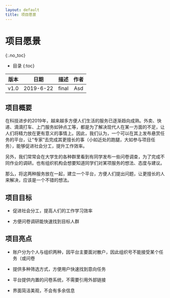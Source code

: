 ```yaml
---
layout: default
title: 项目愿景
---
```


# 项目愿景
{:.no_toc}

* 目录
{:toc}

| 版本 |   日期    | 描述 |  作者   |
| :--: | :-------: | :--: | :-----: |
| v1.0 | 2019-6-22 | final | Asd |

## 项目概要

在科技进步的2019年，越来越多方便人们生活的服务已逐渐趋向成熟。外卖、快递、滴滴打车、上门服务如钟点工等，都是为了解决现代人在某一方面的不足，让人们将精力放在更有意义的事情上。因此，我们认为，一个可以在其上发布悬赏任务的平台，让“专家”去完成其更擅长的事（小如近处的跑腿，大如参与项目任务），能够促进社会分工，提升工作效率。

另外，我们常常会在大学生的各种群里看到有同学发布一些问卷调查，为了完成不同作业的调研。也有组织机构会想要知道同学们对某项服务的想法、态度与建议。

那么，将这两种服务放在一起，建立一个平台，方便人们提出问题，让更擅长的人来解决，应该是一个不错的想法。

## 项目目标

* 促进社会分工，提高人们的工作学习效率

* 方便问卷调研能快速找到目标人群

## 项目亮点

* 账户分为个人与组织两种，因平台主要面对散户，因此组织号不能接受某个任务（或问卷

* 提供多种筛选方式，方便用户快速找到意向任务

* 平台提供内置的问卷系统，不需要引用外部链接

* 界面简洁美观，不会有多余信息


